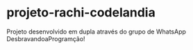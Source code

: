 # projeto-rachi-codelandia
Projeto desenvolvido em dupla através do grupo de WhatsApp DesbravandoaProgramção! 
